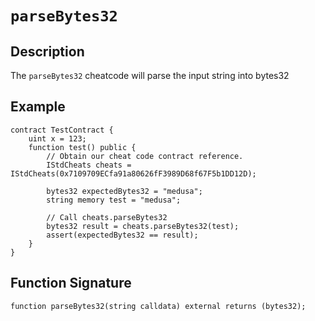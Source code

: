 # `parseBytes32`

## Description

The `parseBytes32` cheatcode will parse the input string into bytes32

## Example

```solidity
contract TestContract {
    uint x = 123;
    function test() public {
        // Obtain our cheat code contract reference.
        IStdCheats cheats = IStdCheats(0x7109709ECfa91a80626fF3989D68f67F5b1DD12D);

        bytes32 expectedBytes32 = "medusa";
        string memory test = "medusa";

        // Call cheats.parseBytes32
        bytes32 result = cheats.parseBytes32(test);
        assert(expectedBytes32 == result);
    }
}
```

## Function Signature

```solidity
function parseBytes32(string calldata) external returns (bytes32);
```
